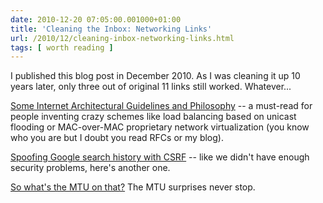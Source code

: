 ```yaml
---
date: 2010-12-20 07:05:00.001000+01:00
title: 'Cleaning the Inbox: Networking Links'
url: /2010/12/cleaning-inbox-networking-links.html
tags: [ worth reading ]
---
```

I published this blog post in December 2010. As I was cleaning it up 10 years later, only three out of original 11 links still worked. Whatever...

[Some Internet Architectural Guidelines and Philosophy](http://tools.ietf.org/html/rfc3439) -- a must-read for people inventing crazy schemes like load balancing based on unicast flooding or MAC-over-MAC proprietary network virtualization (you know who you are but I doubt you read RFCs or my blog).

[Spoofing Google search history with CSRF](http://jeremiahgrossman.blogspot.com/2010/12/spoofing-google-search-history-with.html) -- like we didn't have enough security problems, here's another one.

[So what\'s the MTU on that?](http://perlmonkey.blogspot.com/2010/02/so-whats-mtu-on-that.html) The MTU surprises never stop.

